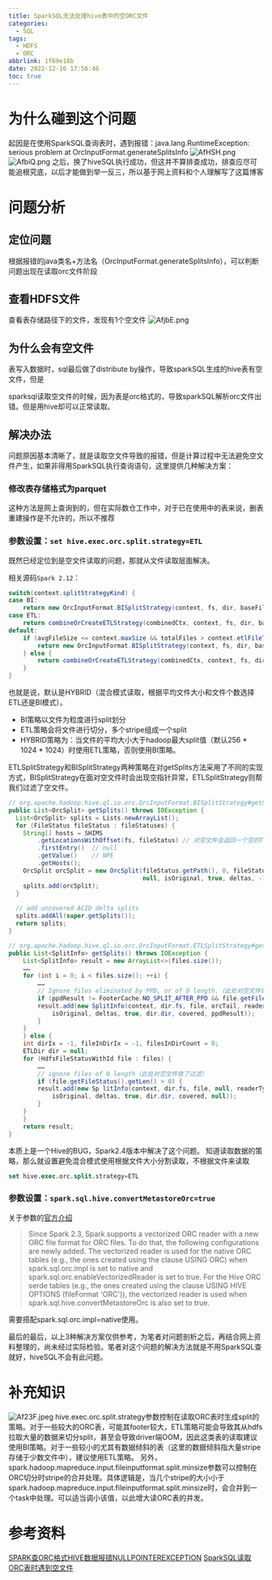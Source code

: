 ```yaml
---
title: SparkSQL无法处理hive表中的空ORC文件
categories:
  - SQL
tags:
  - HDFS
  - ORC
abbrlink: 1f69e18b
date: 2022-12-16 17:56:46
toc: true
---
```


# 为什么碰到这个问题
起因是在使用SparkSQL查询表时，遇到报错：java.lang.RuntimeException: serious problem at OrcInputFormat.generateSplitsInfo
![AfHSH.png](https://i.328888.xyz/2022/12/19/AfHSH.png)
![AfbiQ.png](https://i.328888.xyz/2022/12/19/AfbiQ.png)
之后，换了hiveSQL执行成功，但这并不算排查成功，排查应尽可能追根究底，以后才能做到举一反三，所以基于网上资料和个人理解写了这篇博客

# 问题分析
## 定位问题
根据报错的java类名+方法名（OrcInputFormat.generateSplitsInfo），可以判断问题出现在读取orc文件阶段

## 查看HDFS文件
查看表存储路径下的文件，发现有1个空文件
![AfjbE.png](https://i.328888.xyz/2022/12/19/AfjbE.png)

## 为什么会有空文件

表写入数据时，sql最后做了distribute by操作，导致sparkSQL生成的hive表有空文件，但是

sparksql读取空文件的时候，因为表是orc格式的，导致sparkSQL解析orc文件出错。但是用hive却可以正常读取。



## 解决办法
问题原因基本清晰了，就是读取空文件导致的报错，但是计算过程中无法避免空文件产生，如果非得用SparkSQL执行查询语句，这里提供几种解决方案：
### 修改表存储格式为parquet
这种方法是网上查询到的，但在实际数仓工作中，对于已在使用中的表来说，删表重建操作是不允许的，所以不推荐
### 参数设置：```set hive.exec.orc.split.strategy=ETL```
既然已经定位到是空文件读取的问题，那就从文件读取层面解决。

相关源码```Spark 2.12```：
```java
switch(context.splitStrategyKind) {
case BI:
    return new OrcInputFormat.BISplitStrategy(context, fs, dir, baseFiles, isOriginal, deltas, covered, allowSyntheticFileIds);
case ETL:
    return combineOrCreateETLStrategy(combinedCtx, context, fs, dir, baseFiles, deltas, covered, readerTypes, isOriginal, ugi, allowSyntheticFileIds);
default:
    if (avgFileSize <= context.maxSize && totalFiles > context.etlFileThreshold) {
        return new OrcInputFormat.BISplitStrategy(context, fs, dir, baseFiles, isOriginal, deltas, covered, allowSyntheticFileIds);
    } else {
        return combineOrCreateETLStrategy(combinedCtx, context, fs, dir, baseFiles, deltas, covered, readerTypes, isOriginal, ugi, allowSyntheticFileIds);
    }
}
```
也就是说，默认是HYBRID（混合模式读取，根据平均文件大小和文件个数选择ETL还是BI模式）。
+ BI策略以文件为粒度进行split划分
+ ETL策略会将文件进行切分，多个stripe组成一个split
+ HYBRID策略为：当文件的平均大小大于hadoop最大split值（默认256 * 1024 * 1024）时使用ETL策略，否则使用BI策略。

ETLSplitStrategy和BISplitStrategy两种策略在对getSplits方法采用了不同的实现方式，BISplitStrategy在面对空文件时会出现空指针异常，ETLSplitStrategy则帮我们过滤了空文件。
```java
// org.apache.hadoop.hive.ql.io.orc.OrcInputFormat.BISplitStrategy#getSplits
public List<OrcSplit> getSplits() throws IOException {
  List<OrcSplit> splits = Lists.newArrayList();
  for (FileStatus fileStatus : fileStatuses) {
    String[] hosts = SHIMS
        .getLocationsWithOffset(fs, fileStatus) // 对空文件会返回一个空的TreeMap
        .firstEntry()  // null
        .getValue()    // NPE
        .getHosts();
    OrcSplit orcSplit = new OrcSplit(fileStatus.getPath(), 0, fileStatus.getLen(), hosts,
                                     null, isOriginal, true, deltas, -1);
    splits.add(orcSplit);
  }
 
  // add uncovered ACID delta splits
  splits.addAll(super.getSplits());
  return splits;
}

// org.apache.hadoop.hive.ql.io.orc.OrcInputFormat.ETLSplitStrategy#getSplits
public List<SplitInfo> getSplits() throws IOException {
    List<SplitInfo> result = new ArrayList<>(files.size());
    ……
    for (int i = 0; i < files.size(); ++i) {
        ……
        // Ignore files eliminated by PPD, or of 0 length.（此处对空文件做了过滤）
        if (ppdResult != FooterCache.NO_SPLIT_AFTER_PPD && file.getFileStatus().getLen() > 0) {
        result.add(new SplitInfo(context, dir.fs, file, orcTail, readerTypes,
            isOriginal, deltas, true, dir.dir, covered, ppdResult));
        }
    }
    } else {
    int dirIx = -1, fileInDirIx = -1, filesInDirCount = 0;
    ETLDir dir = null;
    for (HdfsFileStatusWithId file : files) {
        ……
        // ignore files of 0 length（此处对空文件做了过滤）
        if (file.getFileStatus().getLen() > 0) {
        result.add(new Sp litInfo(context, dir.fs, file, null, readerTypes,
            isOriginal, deltas, true, dir.dir, covered, null));
        }
    }
    }
    return result;
}
```
 本质上是一个Hive的BUG，Spark2.4版本中解决了这个问题。
知道读取数据的策略，那么就设置避免混合模式使用根据文件大小分割读取，不根据文件来读取
```sql
set hive.exec.orc.split.strategy=ETL
```
### 参数设置：```spark.sql.hive.convertMetastoreOrc=true```
关于参数的[官方介绍](https://spark.apache.org/docs/2.3.3/sql-programming-guide.html#orc-files)
>Since Spark 2.3, Spark supports a vectorized ORC reader with a new ORC file format for ORC files. To do that, the following configurations are newly added. The vectorized reader is used for the native ORC tables (e.g., the ones created using the clause USING ORC) when spark.sql.orc.impl is set to native and spark.sql.orc.enableVectorizedReader is set to true. For the Hive ORC serde tables (e.g., the ones created using the clause USING HIVE OPTIONS (fileFormat 'ORC')), the vectorized reader is used when spark.sql.hive.convertMetastoreOrc is also set to true.

需要搭配spark.sql.orc.impl=native使用。

最后的最后，以上3种解决方案仅供参考，为笔者对问题剖析之后，再结合网上资料整理的，尚未经过实际检验。笔者对这个问题的解决方法就是不用SparkSQL查就好，hiveSQL不会有此问题。


# 补充知识

![Af23F.jpeg](https://i.328888.xyz/2022/12/19/Af23F.jpeg)
hive.exec.orc.split.strategy参数控制在读取ORC表时生成split的策略。对于一些较大的ORC表，可能其footer较大，ETL策略可能会导致其从hdfs拉取大量的数据来切分split，甚至会导致driver端OOM，因此这类表的读取建议使用BI策略。对于一些较小的尤其有数据倾斜的表（这里的数据倾斜指大量stripe存储于少数文件中），建议使用ETL策略。
另外，spark.hadoop.mapreduce.input.fileinputformat.split.minsize参数可以控制在ORC切分时stripe的合并处理。具体逻辑是，当几个stripe的大小小于spark.hadoop.mapreduce.input.fileinputformat.split.minsize时，会合并到一个task中处理。可以适当调小该值，以此增大读ORC表的并发。

# 参考资料
[SPARK查ORC格式HIVE数据报错NULLPOINTEREXCEPTION](https://www.freesion.com/article/8054484645/)
[SparkSQL读取ORC表时遇到空文件](https://blog.csdn.net/weixin_45240507/article/details/124689323?spm=1001.2101.3001.6650.7&utm_medium=distribute.pc_relevant.none-task-blog-2%7Edefault%7EBlogCommendFromBaidu%7ERate-7-124689323-blog-100524131.pc_relevant_default&depth_1-utm_source=distribute.pc_relevant.none-task-blog-2%7Edefault%7EBlogCommendFromBaidu%7ERate-7-124689323-blog-100524131.pc_relevant_default&utm_relevant_index=7)